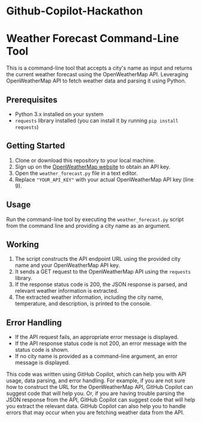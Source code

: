 # Github-Copilot-Hackathon


# Weather Forecast Command-Line Tool

This is a command-line tool that accepts a city's name as input and returns the current weather forecast using the OpenWeatherMap API. Leveraging OpenWeatherMap API to fetch weather data and parsing it using Python.

## Prerequisites

- Python 3.x installed on your system
- `requests` library installed (you can install it by running `pip install requests`)

## Getting Started

1. Clone or download this repository to your local machine.
2. Sign up on the [OpenWeatherMap website](https://openweathermap.org/) to obtain an API key.
3. Open the `weather_forecast.py` file in a text editor.
4. Replace `"YOUR_API_KEY"` with your actual OpenWeatherMap API key (line 9).
   
## Usage

Run the command-line tool by executing the `weather_forecast.py` script from the command line and providing a city name as an argument.

## Working

1. The script constructs the API endpoint URL using the provided city name and your OpenWeatherMap API key.
2. It sends a GET request to the OpenWeatherMap API using the `requests` library.
3. If the response status code is 200, the JSON response is parsed, and relevant weather information is extracted.
4. The extracted weather information, including the city name, temperature, and description, is printed to the console.

## Error Handling

- If the API request fails, an appropriate error message is displayed.
- If the API response status code is not 200, an error message with the status code is shown.
- If no city name is provided as a command-line argument, an error message is displayed.




This code was written using GitHub Copilot, which can help you with API usage, data parsing, and error handling. For example, if you are not sure how to construct the URL for the OpenWeatherMap API, GitHub Copilot can suggest code that will help you. Or, if you are having trouble parsing the JSON response from the API, GitHub Copilot can suggest code that will help you extract the relevant data. GitHub Copilot can also help you to handle errors that may occur when you are fetching weather data from the API.
